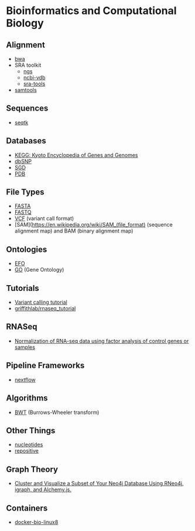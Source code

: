 # Bioinformatics and Computational Biology

## Alignment

- [bwa](https://github.com/lh3/bwa)
- SRA toolkit
  * [ngs](http://github.com/ncbi/ngs)
  * [ncbi-vdb](http://github.com/ncbi/ncbi-vdb)
  * [sra-tools](http://github.com/ncbi/sra-tools)
- [samtools](https://github.com/samtools/samtools)

## Sequences

- [seqtk](https://github.com/lh3/seqtk)

## Databases

- [KEGG: Kyoto Encyclopedia of Genes and Genomes](http://www.genome.jp/kegg/)
- [dbSNP](http://www.ncbi.nlm.nih.gov/SNP/)
- [SGD](http://www.yeastgenome.org/)
- [PDB](http://www.rcsb.org/pdb/home/home.do)

## File Types

- [FASTA](https://en.wikipedia.org/wiki/FASTA)
- [FASTQ](https://en.wikipedia.org/wiki/FASTQ_format)
- [VCF](https://en.wikipedia.org/wiki/Variant_Call_Format) (variant call format)
- [SAM](https://en.wikipedia.org/wiki/SAM_(file_format) (sequence alignment map) and BAM (binary alignment map)

## Ontologies

- [EFO](http://www.ebi.ac.uk/efo/)
- [GO](http://geneontology.org/) (Gene Ontology)

## Tutorials
- [Variant calling tutorial](https://wikis.utexas.edu/display/bioiteam/Variant+calling+tutorial)
- [griffithlab/rnaseq_tutorial](https://github.com/griffithlab/rnaseq_tutorial)

## RNASeq

- [Normalization of RNA-seq data using factor analysis of control genes or samples](http://www.nature.com/nbt/journal/v32/n9/full/nbt.2931.html)

## Pipeline Frameworks
- [nextflow](http://www.nextflow.io/)

## Algorithms

- [BWT](https://en.wikipedia.org/wiki/Burrows%E2%80%93Wheeler_transform) (Burrows-Wheeler transform)

## Other Things
- [nucleotides](http://nucleotid.es/)
- [repositive](https://repositive.io/)

## Graph Theory

- [Cluster and Visualize a Subset of Your Neo4j Database Using RNeo4j, igraph, and Alchemy.js.](http://nicolewhite.github.io/2014/07/24/visualize-subset-neo4j-alchemy.html)

## Containers

- [docker-bio-linux8](https://hub.docker.com/r/gawbul/docker-bio-linux8/)
